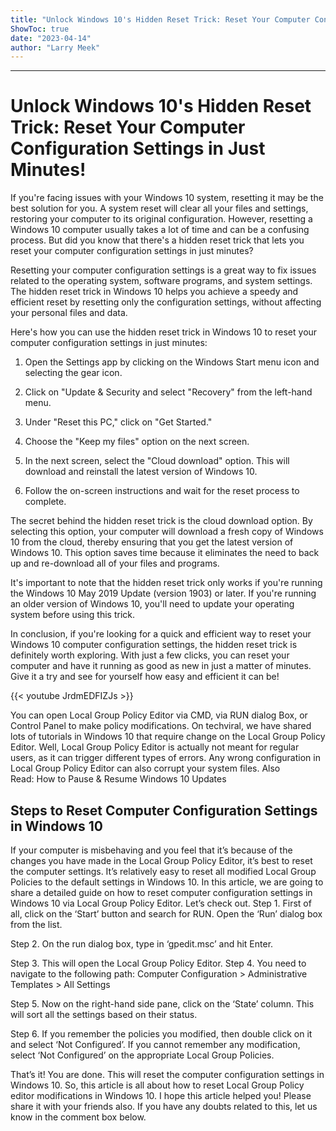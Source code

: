 ```yaml
---
title: "Unlock Windows 10's Hidden Reset Trick: Reset Your Computer Configuration Settings in Just Minutes!"
ShowToc: true 
date: "2023-04-14"
author: "Larry Meek"
---
```

*****
# Unlock Windows 10's Hidden Reset Trick: Reset Your Computer Configuration Settings in Just Minutes!

If you're facing issues with your Windows 10 system, resetting it may be the best solution for you. A system reset will clear all your files and settings, restoring your computer to its original configuration. However, resetting a Windows 10 computer usually takes a lot of time and can be a confusing process. But did you know that there's a hidden reset trick that lets you reset your computer configuration settings in just minutes?

Resetting your computer configuration settings is a great way to fix issues related to the operating system, software programs, and system settings. The hidden reset trick in Windows 10 helps you achieve a speedy and efficient reset by resetting only the configuration settings, without affecting your personal files and data.

Here's how you can use the hidden reset trick in Windows 10 to reset your computer configuration settings in just minutes:

1. Open the Settings app by clicking on the Windows Start menu icon and selecting the gear icon.

2. Click on "Update & Security and select "Recovery" from the left-hand menu.

3. Under "Reset this PC," click on "Get Started."

4. Choose the "Keep my files" option on the next screen.

5. In the next screen, select the "Cloud download" option. This will download and reinstall the latest version of Windows 10.

6. Follow the on-screen instructions and wait for the reset process to complete.

The secret behind the hidden reset trick is the cloud download option. By selecting this option, your computer will download a fresh copy of Windows 10 from the cloud, thereby ensuring that you get the latest version of Windows 10. This option saves time because it eliminates the need to back up and re-download all of your files and programs.

It's important to note that the hidden reset trick only works if you're running the Windows 10 May 2019 Update (version 1903) or later. If you're running an older version of Windows 10, you'll need to update your operating system before using this trick.

In conclusion, if you're looking for a quick and efficient way to reset your Windows 10 computer configuration settings, the hidden reset trick is definitely worth exploring. With just a few clicks, you can reset your computer and have it running as good as new in just a matter of minutes. Give it a try and see for yourself how easy and efficient it can be!

{{< youtube JrdmEDFIZJs >}} 



You can open Local Group Policy Editor via CMD, via RUN dialog Box, or Control Panel to make policy modifications. On techviral, we have shared lots of tutorials in Windows 10 that require change on the Local Group Policy Editor.
Well, Local Group Policy Editor is actually not meant for regular users, as it can trigger different types of errors. Any wrong configuration in Local Group Policy Editor can also corrupt your system files.
Also Read: How to Pause & Resume Windows 10 Updates

 
## Steps to Reset Computer Configuration Settings in Windows 10


If your computer is misbehaving and you feel that it’s because of the changes you have made in the Local Group Policy Editor, it’s best to reset the computer settings. It’s relatively easy to reset all modified Local Group Policies to the default settings in Windows 10.
In this article, we are going to share a detailed guide on how to reset computer configuration settings in Windows 10 via Local Group Policy Editor. Let’s check out.
Step 1. First of all, click on the ‘Start’ button and search for RUN. Open the ‘Run’ dialog box from the list.

Step 2. On the run dialog box, type in ‘gpedit.msc’ and hit Enter.

Step 3. This will open the Local Group Policy Editor.
Step 4. You need to navigate to the following path:
Computer Configuration > Administrative Templates > All Settings

Step 5. Now on the right-hand side pane, click on the ‘State’ column. This will sort all the settings based on their status.

Step 6. If you remember the policies you modified, then double click on it and select ‘Not Configured’. If you cannot remember any modification, select ‘Not Configured’ on the appropriate Local Group Policies.

That’s it! You are done. This will reset the computer configuration settings in Windows 10.
So, this article is all about how to reset Local Group Policy editor modifications in Windows 10. I hope this article helped you! Please share it with your friends also. If you have any doubts related to this, let us know in the comment box below.





